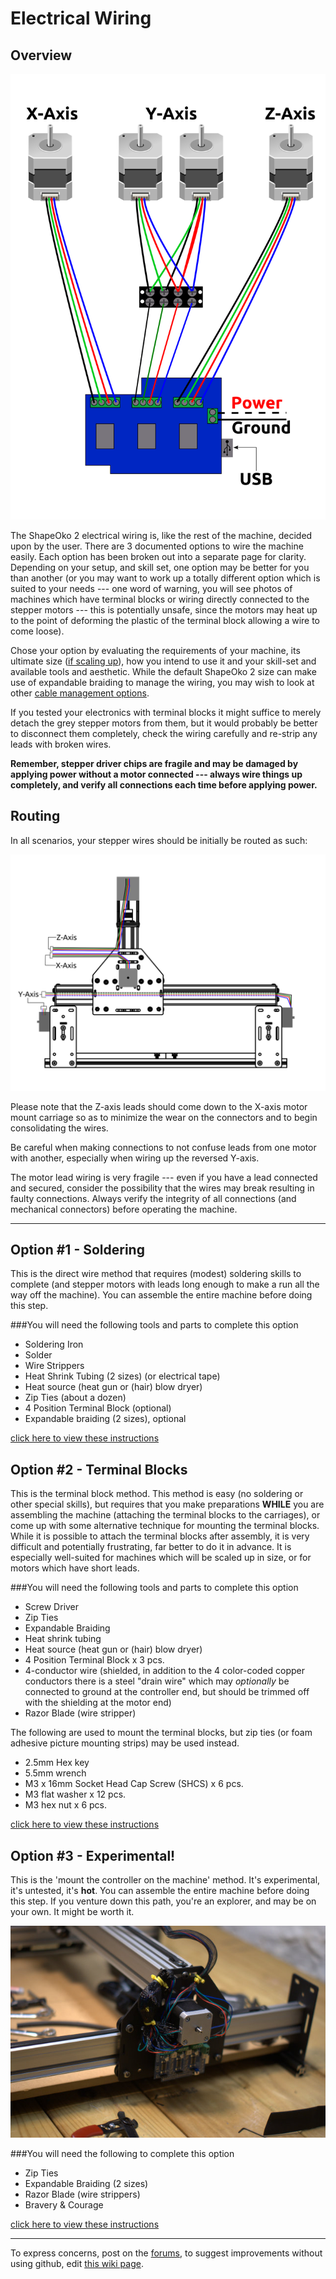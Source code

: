 # Electrical Wiring

## Overview

![schematic](sketches/electronics_layout.svg)

The ShapeOko 2 electrical wiring is, like the rest of the machine, decided upon by the user. There are 3 documented options to wire the machine easily. Each option has been broken out into a separate page for clarity. Depending on your setup, and skill set, one option may be better for you than another (or you may want to work up a totally different option which is suited to your needs --- one word of warning, you will see photos of machines which have terminal blocks or wiring directly connected to the stepper motors --- this is potentially unsafe, since the motors may heat up to the point of deforming the plastic of the terminal block allowing a wire to come loose). 

Chose your option by evaluating the requirements of your machine, its ultimate size ([if scaling up](http://www.shapeoko.com/wiki/index.php/Scaling_Up)), how you intend to use it and your skill-set and available tools and aesthetic. While the default ShapeOko 2 size can make use of expandable braiding to manage the wiring, you may wish to look at other [cable management options](http://www.shapeoko.com/wiki/index.php/Cable_Management).

If you tested your electronics with terminal blocks it might suffice to merely detach the grey stepper motors from them, but it would probably be better to disconnect them completely, check the wiring carefully and re-strip any leads with broken wires.

**Remember, stepper driver chips are fragile and may be damaged by applying power without a motor connected --- always wire things up completely, and verify all connections each time before applying power.**

## Routing

In all scenarios, your stepper wires should be initially be routed as such:

![wire facing up](wiring/wiring_routing_overview.svg)

Please note that the Z-axis leads should come down to the X-axis motor mount carriage so as to minimize the wear on the connectors and to begin consolidating the wires.

Be careful when making connections to not confuse leads from one motor with another, especially when wiring up the reversed Y-axis.

The motor lead wiring is very fragile --- even if you have a lead connected and secured, consider the possibility that the wires may break resulting in faulty connections. Always verify the integrity of all connections (and mechanical connectors) before operating the machine.

---

## Option #1 - Soldering

This is the direct wire method that requires (modest) soldering skills to complete (and stepper motors with leads long enough to make a run all the way off the machine). You can assemble the entire machine before doing this step.

###You will need the following tools and parts to complete this option

* Soldering Iron
* Solder
* Wire Strippers
* Heat Shrink Tubing (2 sizes) (or electrical tape)
* Heat source (heat gun or (hair) blow dryer)
* Zip Ties (about a dozen)
* 4 Position Terminal Block (optional)
* Expandable braiding (2 sizes), optional

[click here to view these instructions](wiring_1.html)


## Option #2 - Terminal Blocks

This is the terminal block method. This method is easy (no soldering or other special skills), but requires that you make preparations **WHILE** you are assembling the machine (attaching the terminal blocks to the carriages), or come up with some alternative technique for mounting the terminal blocks. While it is possible to attach the terminal blocks after assembly, it is very difficult and potentially frustrating, far better to do it in advance. It is especially well-suited for machines which will be scaled up in size, or for motors which have short leads.

###You will need the following tools and parts to complete this option

* Screw Driver
* Zip Ties
* Expandable Braiding
* Heat shrink tubing
* Heat source (heat gun or (hair) blow dryer)
* 4 Position Terminal Block x 3 pcs.
* 4-conductor wire (shielded, in addition to the 4 color-coded copper conductors there is a steel "drain wire" which may _optionally_ be connected to ground at the controller end, but should be trimmed off with the shielding at the motor end)
* Razor Blade (wire stripper)

The following are used to mount the terminal blocks, but zip ties (or foam adhesive picture mounting strips) may be used instead.

* 2.5mm Hex key
* 5.5mm wrench
* M3 x 16mm Socket Head Cap Screw (SHCS) x 6 pcs.
* M3 flat washer x 12 pcs.
* M3 hex nut x 6 pcs.

[click here to view these instructions](wiring_2.html)

## Option #3 - Experimental!

This is the 'mount the controller on the machine' method. It's experimental, it's untested, it's **hot**. You can assemble the entire machine before doing this step. If you venture down this path, you're an explorer, and may be on your own. It might be worth it.

![mtcotm](wiring/68-so_wiring-067.jpg)

###You will need the following to complete this option

* Zip Ties
* Expandable Braiding (2 sizes)
* Razor Blade (wire strippers)
* Bravery & Courage

[click here to view these instructions](wiring_3.html)

---

To express concerns, post on the [forums](http://www.shapeoko.com/forum/index.php), to suggest improvements without using github, edit [this wiki page](http://www.shapeoko.com/wiki/index.php?title=Wiring_1&action=edit&redlink=1).
